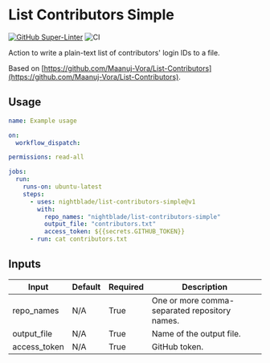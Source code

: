 # List Contributors Simple

[![GitHub Super-Linter](https://github.com/nightblade/list-contributors-simple/actions/workflows/linter.yml/badge.svg)](https://github.com/super-linter/super-linter)
![CI](https://github.com/nightblade/list-contributors-simple/actions/workflows/CI.yml/badge.svg)

Action to write a plain-text list of contributors' login IDs to a file.

Based on [https://github.com/Maanuj-Vora/List-Contributors](https://github.com/Maanuj-Vora/List-Contributors).

## Usage

```yaml
name: Example usage

on:
  workflow_dispatch:

permissions: read-all

jobs:
  run:
    runs-on: ubuntu-latest
    steps:
      - uses: nightblade/list-contributors-simple@v1
        with:
          repo_names: "nightblade/list-contributors-simple"
          output_file: "contributors.txt"
          access_token: ${{secrets.GITHUB_TOKEN}}
      - run: cat contributors.txt
```

## Inputs

| Input        | Default | Required | Description                                   |
| ------------ | ------- | -------- | --------------------------------------------- |
| repo_names   | N/A     | True     | One or more comma-separated repository names. |
| output_file  | N/A     | True     | Name of the output file.                      |
| access_token | N/A     | True     | GitHub token.                                 |
